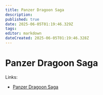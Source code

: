 ```yaml
---
title: Panzer Dragoon Saga
description: 
published: true
date: 2025-06-05T01:19:46.329Z
tags: 
editor: markdown
dateCreated: 2025-06-05T01:19:46.328Z
---
```


# Panzer Dragoon Saga
Links:

- [Panzer Dragoon Saga](https://github.com/yaz0r/Azel)